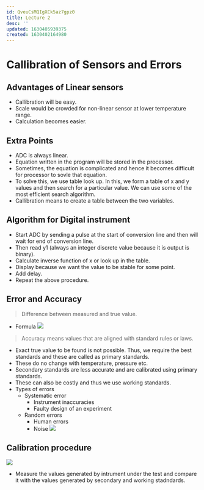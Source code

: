 ```yaml
---
id: QveuCsMQIgXCk5az7gpz0
title: Lecture 2
desc: ''
updated: 1630405939375
created: 1630402164980
---
```


# Callibration of Sensors and Errors

## Advantages of Linear sensors
* Callibration will be easy.
* Scale would be crowded for non-linear sensor at lower temperature range.
* Calculation becomes easier.

## Extra Points
* ADC is always linear.
* Equation written in the program will be stored in the processor.
* Sometimes, the equation is complicated and hence it becomes difficult for processor to sovle that equation.
* To solve this, we use table look up. In this, we form a table of x and y values and then search for a particular value. We can use some of the most efficient search algorithm.
* Callibration means to create a table between the two variables.

## Algorithm for Digital instrument
* Start ADC by sending a pulse at the start of conversion line and then will wait for end of conversion line.
* Then read y1 (always an integer discrete value because it is output is binary).
* Calculate inverse function of x or look up in the table.
* Display because we want the value to be stable for some point.
* Add delay.
* Repeat the above procedure.

## Error and Accuracy

> Difference between measured and true value.

* Formula
![](/assets/images/2021-08-31-15-32-11.png)

> Accuracy means values that are aligned with standard rules or laws.

* Exact true value to be found is not possible. Thus, we require the best standards and these are called as primary standards.
* These do no change with temperature, pressure etc.
* Secondary standards are less accurate and are calibrated using primary standards.
* These can also be costly and thus we use working standards.
* Types of errors
    * Systematic error
        * Instrument inaccuracies
        * Faulty design of an experiment
    * Random errors
        * Human errors
        * Noise
![](/assets/images/2021-08-31-16-01-54.png)

## Calibration procedure
![](/assets/images/2021-08-31-15-37-26.png)
* Measure the values generated by intrument under the test and compare it with the values generated by secondary and working stadndards.

